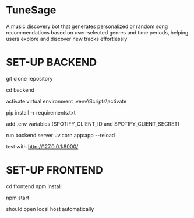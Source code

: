 # TuneSage

A music discovery bot that generates personalized or random song recommendations based on user-selected genres and time periods, helping users explore and discover new tracks effortlessly

# SET-UP BACKEND

git clone repository

cd backend

activate virtual environment
.venv\Scripts\activate

pip install -r requirements.txt

add .env variables (SPOTIFY_CLIENT_ID and SPOTIFY_CLIENT_SECRET)

run backend server
uvicorn app:app --reload

test with http://127.0.0.1:8000/

# SET-UP FRONTEND

cd frontend
npm install

npm start

should open local host automatically
